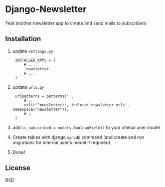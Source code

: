 Django-Newsletter
=================

Yeat another newsletter app to create and send mails to subscribers


Installation
-----------

1. update `settings.py`

		INSTALLED_APPS = (
			# ...
			'newsletter',
			# ...
		)

2. update `urls.py`

		urlpatterns = patterns('',
			# ..
			url(r'^newsletter/', include('newsletter.urls', namespace="newsletter")),
			# ..
		)

3. add `is_subscribed = models.BooleanField()` to your intenal user model


4. Create tables with django `syncdb` command (and create and run migrations for internal user's model if required)


5. Done!


License
-------

BSD
